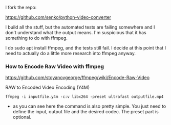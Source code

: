 I fork the repo: 

https://github.com/senko/python-video-converter

I build all the stuff, but the automated tests are failing somewhere and I don't understand what the output means. I'm suspicious that it has something to do with ffmpeg. 

I do sudo apt install ffmpeg, and the tests still fail. I decide at this point that I need to actually do a little more research into ffmpeg anyway. 


### How to Encode Raw Video with ffmpeg
https://github.com/stoyanovgeorge/ffmpeg/wiki/Encode-Raw-Video

RAW to Encoded Video Encoding (Y4M)
```
ffmpeg -i inputfile.y4m -c:v libx264 -preset ultrafast outputfile.mp4
```
 - as you can see here the command is also pretty simple. You just need to define the input, output file and the desired codec. The preset part is optional.
